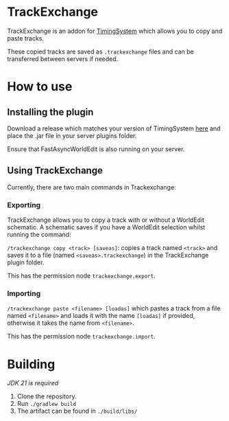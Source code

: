 # TrackExchange

TrackExchange is an addon for [TimingSystem](https://github.com/FrostHexABG/TimingSystem) which allows you to copy and paste tracks.

These copied tracks are saved as `.trackexchange` files and can be transferred between servers if needed.

# How to use

## Installing the plugin
Download a release which matches your version of TimingSystem [here](https://github.com/Pigalala/TrackExchange/releases) and place the .jar file in your server plugins folder.

Ensure that FastAsyncWorldEdit is also running on your server.
## Using TrackExchange
Currently, there are two main commands in Trackexchange:
### Exporting
TrackExchange allows you to copy a track with or without a WorldEdit schematic. A schematic saves if you have a WorldEdit selection whilst running the command:

`/trackexchange copy <track> [saveas]`: copies a track named `<track>` and saves it to a file (named `<saveas>.trackexchange`) in the TrackExchange plugin folder.

This has the permission node `trackexchange.export`.
### Importing
`/trackexchange paste <filename> [loadas]` which pastes a track from a file named `<filename>` and loads it with the name `[loadas]` if provided, otherwise it takes the name from `<filename>`. 

This has the permission node `trackexchange.import`.

# Building
*JDK 21 is required*
1. Clone the repository.
2. Run `./gradlew build`
3. The artifact can be found in `./build/libs/`
